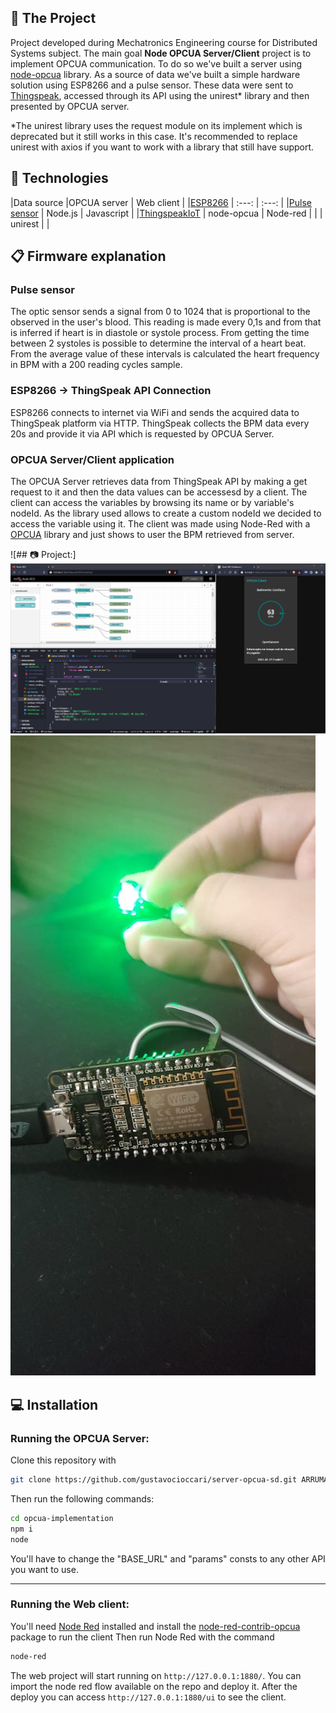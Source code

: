 ## :file_folder: The Project
Project developed during Mechatronics Engineering course for Distributed Systems subject. The main goal **Node OPCUA Server/Client** project is to implement OPCUA communication. To do so we've built a server using [node-opcua](https://github.com/node-opcua/node-opcua) library.
As a source of data we've built a simple hardware solution using ESP8266 and a pulse sensor. These data were sent to [Thingspeak](https://thingspeak.com/), accessed through its API using the unirest* library and then presented by OPCUA server.

*The unirest library uses the request module on its implement which is deprecated but it still works in this case. It's recommended to replace unirest with axios if you want to work with a library that still have support.

## :rocket: Technologies
|Data source       |OPCUA server   |   Web client    |
|[ESP8266](https://www.espressif.com/sites/default/files/documentation/0a-esp8266ex_datasheet_en.pdf)           | :---:         |     :---:       |
|[Pulse sensor](https://github.com/WorldFamousElectronics/PulseSensorPlayground) | Node.js       | Javascript      |
|[ThingspeakIoT](https://thingspeak.com/)        | node-opcua    | Node-red        |
|                  | unirest       |                 |

## :clipboard: Firmware explanation
  ### Pulse sensor
  The optic sensor sends a signal from 0 to 1024 that is proportional to the observed in the user's blood. This reading is made every 0,1s and from that is inferred if heart is in diastole or systole process. From getting the time between 2 systoles is possible to determine the interval of a heart beat. From the average value of these intervals is calculated the heart frequency in BPM with a 200 reading cycles sample.

  ### ESP8266 -> ThingSpeak API Connection
  ESP8266 connects to internet via WiFi and sends the acquired data to ThingSpeak platform via HTTP. ThingSpeak collects the BPM data every 20s and provide it via API which is requested by OPCUA Server.

  ### OPCUA Server/Client application
  The OPCUA Server retrieves data from ThingSpeak API by making a get request to it and then the data values can be accessesd by a client. The client can access the variables by browsing its name or by variable's nodeId. As the library used allows to create a custom nodeId we decided to access the variable using it.
  The client was made using Node-Red with a [OPCUA](https://flows.nodered.org/node/node-red-contrib-opcua) library and just shows to user the BPM retrieved from server.

![## :camera: Project:]
![Software](sistema.png)
![Hardware](hardware.jfif)

## :computer: Installation
### Running the **OPCUA Server**:
Clone this repository with 
```bash
git clone https://github.com/gustavocioccari/server-opcua-sd.git ARRUMAR LINK
```
Then run the following commands:
```bash
cd opcua-implementation
npm i
node 
```
You'll have to change the "BASE_URL" and "params" consts to any other API you want to use.
___
### Running the **Web client**:
You'll need [Node Red](https://nodered.org/docs/getting-started/local) installed and install the [node-red-contrib-opcua](https://flows.nodered.org/node/node-red-contrib-opcua) package to run the client
Then run Node Red with the command
```bash
node-red
```
The web project will start running on `http://127.0.0.1:1880/`.
You can import the node red flow available on the repo and deploy it. After the deploy you can access `http://127.0.0.1:1880/ui` to see the client.